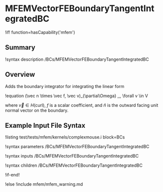# MFEMVectorFEBoundaryTangentIntegratedBC

!if! function=hasCapability('mfem')

## Summary

!syntax description /BCs/MFEMVectorFEBoundaryTangentIntegratedBC

## Overview

Adds the boundary integrator for integrating the linear form

!equation
(\vec n \times \vec f, \vec v)_{\partial\Omega} \,\,\, \forall v \in V

where $\vec v \in H(\mathrm{curl})$, $f$ is a scalar coefficient, and $\hat n$ is the
outward facing unit normal vector on the boundary.

## Example Input File Syntax

!listing test/tests/mfem/kernels/complexmouse.i block=BCs

!syntax parameters /BCs/MFEMVectorFEBoundaryTangentIntegratedBC

!syntax inputs /BCs/MFEMVectorFEBoundaryTangentIntegratedBC

!syntax children /BCs/MFEMVectorFEBoundaryTangentIntegratedBC

!if-end!

!else
!include mfem/mfem_warning.md
